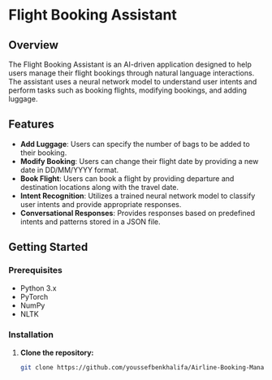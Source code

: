 # Flight Booking Assistant

## Overview

The Flight Booking Assistant is an AI-driven application designed to help users manage their flight bookings through natural language interactions. The assistant uses a neural network model to understand user intents and perform tasks such as booking flights, modifying bookings, and adding luggage.

## Features

- **Add Luggage**: Users can specify the number of bags to be added to their booking.
- **Modify Booking**: Users can change their flight date by providing a new date in DD/MM/YYYY format.
- **Book Flight**: Users can book a flight by providing departure and destination locations along with the travel date.
- **Intent Recognition**: Utilizes a trained neural network model to classify user intents and provide appropriate responses.
- **Conversational Responses**: Provides responses based on predefined intents and patterns stored in a JSON file.

## Getting Started

### Prerequisites

- Python 3.x
- PyTorch
- NumPy
- NLTK

### Installation

1. **Clone the repository:**

   ```bash
   git clone https://github.com/youssefbenkhalifa/Airline-Booking-Management-Bot

